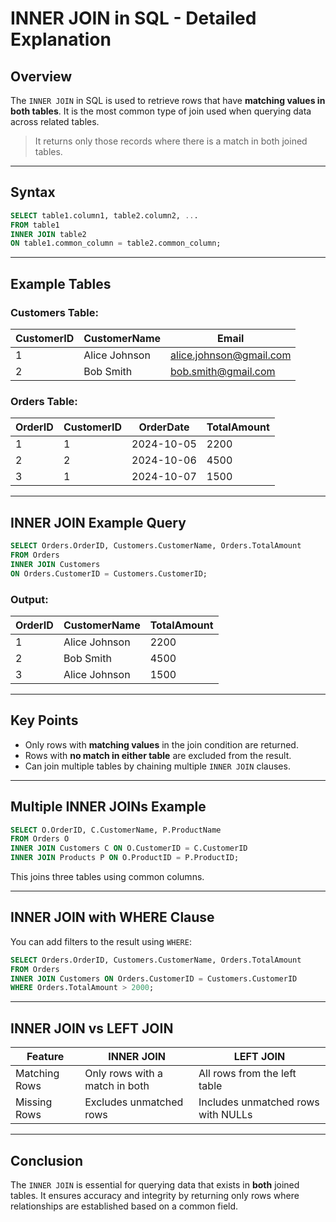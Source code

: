 # INNER JOIN in SQL - Detailed Explanation

## Overview

The `INNER JOIN` in SQL is used to retrieve rows that have **matching values in both tables**. It is the most common type of join used when querying data across related tables.

> It returns only those records where there is a match in both joined tables.

---

## Syntax

```sql
SELECT table1.column1, table2.column2, ...
FROM table1
INNER JOIN table2
ON table1.common_column = table2.common_column;
```

---

## Example Tables

### Customers Table:

| CustomerID | CustomerName  | Email                                                     |
| ---------- | ------------- | --------------------------------------------------------- |
| 1          | Alice Johnson | [alice.johnson@gmail.com](mailto:alice.johnson@gmail.com) |
| 2          | Bob Smith     | [bob.smith@gmail.com](mailto:bob.smith@gmail.com)         |

### Orders Table:

| OrderID | CustomerID | OrderDate  | TotalAmount |
| ------- | ---------- | ---------- | ----------- |
| 1       | 1          | 2024-10-05 | 2200        |
| 2       | 2          | 2024-10-06 | 4500        |
| 3       | 1          | 2024-10-07 | 1500        |

---

## INNER JOIN Example Query

```sql
SELECT Orders.OrderID, Customers.CustomerName, Orders.TotalAmount
FROM Orders
INNER JOIN Customers
ON Orders.CustomerID = Customers.CustomerID;
```

### Output:

| OrderID | CustomerName  | TotalAmount |
| ------- | ------------- | ----------- |
| 1       | Alice Johnson | 2200        |
| 2       | Bob Smith     | 4500        |
| 3       | Alice Johnson | 1500        |

---

## Key Points

* Only rows with **matching values** in the join condition are returned.
* Rows with **no match in either table** are excluded from the result.
* Can join multiple tables by chaining multiple `INNER JOIN` clauses.

---

## Multiple INNER JOINs Example

```sql
SELECT O.OrderID, C.CustomerName, P.ProductName
FROM Orders O
INNER JOIN Customers C ON O.CustomerID = C.CustomerID
INNER JOIN Products P ON O.ProductID = P.ProductID;
```

This joins three tables using common columns.

---

## INNER JOIN with WHERE Clause

You can add filters to the result using `WHERE`:

```sql
SELECT Orders.OrderID, Customers.CustomerName, Orders.TotalAmount
FROM Orders
INNER JOIN Customers ON Orders.CustomerID = Customers.CustomerID
WHERE Orders.TotalAmount > 2000;
```

---

## INNER JOIN vs LEFT JOIN

| Feature       | INNER JOIN                     | LEFT JOIN                          |
| ------------- | ------------------------------ | ---------------------------------- |
| Matching Rows | Only rows with a match in both | All rows from the left table       |
| Missing Rows  | Excludes unmatched rows        | Includes unmatched rows with NULLs |

---

## Conclusion

The `INNER JOIN` is essential for querying data that exists in **both** joined tables. It ensures accuracy and integrity by returning only rows where relationships are established based on a common field.

